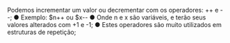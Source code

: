 Podemos incrementar um valor ou decrementar com os operadores: ++ e --; ● Exemplo: $n++ ou $x-- ● Onde n e x são variáveis, e terão seus valores alterados com +1 e -1; ● Estes operadores são muito utilizados em estruturas de repetição;